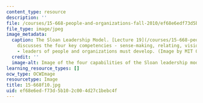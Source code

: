 ```yaml
---
content_type: resource
description: ''
file: /courses/15-668-people-and-organizations-fall-2010/ef68e6edf73d5b102c004d27c1bebc4f_15-668f10.jpg
file_type: image/jpeg
image_metadata:
  caption: The Sloan Leadership Model. [Lecture 19](/courses/15-668-people-and-organizations-fall-2010/pages/lecture-notes)
    discusses the four key competencies - sense-making, relating, visioning and inventing
    - leaders of people and organizations must develop. (Image by MIT OpenCourseWare.)
  credit: ''
  image-alt: Image of the four capabilities of the Sloan leadership model.
learning_resource_types: []
ocw_type: OCWImage
resourcetype: Image
title: 15-668f10.jpg
uid: ef68e6ed-f73d-5b10-2c00-4d27c1bebc4f
---
```

